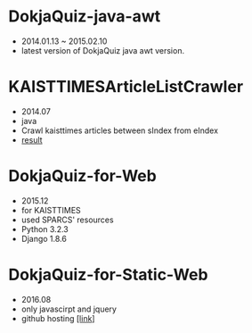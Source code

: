 # DokjaQuiz-java-awt
- 2014.01.13 ~ 2015.02.10
- latest version of DokjaQuiz java awt version.

# KAISTTIMESArticleListCrawler
- 2014.07
- java
- Crawl kaisttimes articles between sIndex from eIndex
- [result](https://www.dropbox.com/s/7y8jgncpgd1wvhr/KAISTTIMESArticleList.xlsx?dl=0)

# DokjaQuiz-for-Web
- 2015.12
- for KAISTTIMES
- used SPARCS' resources
- Python 3.2.3
- Django 1.8.6

# DokjaQuiz-for-Static-Web
- 2016.08
- only javascirpt and jquery
- github hosting [[link]](https://dongkwan-kim.github.io/KAISTTIMES/static-web/dq.html)
